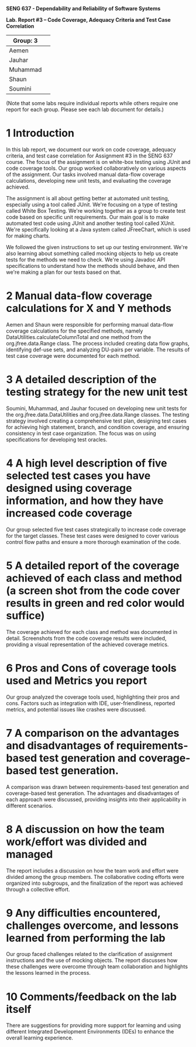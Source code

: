 **SENG 637 - Dependability and Reliability of Software Systems**

**Lab. Report #3 – Code Coverage, Adequacy Criteria and Test Case Correlation**

| Group: 3      |     |
| -------------- | --- |
| Aemen |     |
| Jauhar |     |
| Muhammad |     |
| Shaun |     |
| Soumini |     |

(Note that some labs require individual reports while others require one report
for each group. Please see each lab document for details.)

# 1 Introduction

In this lab report, we document our work on code coverage, adequacy criteria, and test case correlation for Assignment #3 in the SENG 637 course. The focus of the assignment is on white-box testing using JUnit and code coverage tools. Our group worked collaboratively on various aspects of the assignment. Our tasks involved manual data-flow coverage calculations, developing new unit tests, and evaluating the coverage achieved.

The assignment is all about getting better at automated unit testing, especially using a tool called JUnit. We're focusing on a type of testing called White Box Testing. We're working together as a group to create test code based on specific unit requirements. Our main goal is to make automated test code using JUnit and another testing tool called XUnit. We're specifically looking at a Java system called JFreeChart, which is used for making charts.

We followed the given instructions to set up our testing environment. We're also learning about something called mocking objects to help us create tests for the methods we need to check. We're using Javadoc API specifications to understand how the methods should behave, and then we're making a plan for our tests based on that.

# 2 Manual data-flow coverage calculations for X and Y methods

Aemen and Shaun were responsible for performing manual data-flow coverage calculations for the specified methods, namely DataUtilities.calculateColumnTotal and one method from the org.jfree.data.Range class. The process included creating data flow graphs, identifying def-use sets, and analyzing DU-pairs per variable. The results of test case coverage were documented for each method.

# 3 A detailed description of the testing strategy for the new unit test

Soumini, Muhammad, and Jauhar focused on developing new unit tests for the org.jfree.data.DataUtilities and org.jfree.data.Range classes. The testing strategy involved creating a comprehensive test plan, designing test cases for achieving high statement, branch, and condition coverage, and ensuring consistency in test case organization. The focus was on using specifications for developing test oracles.

# 4 A high level description of five selected test cases you have designed using coverage information, and how they have increased code coverage

Our group selected five test cases strategically to increase code coverage for the target classes. These test cases were designed to cover various control flow paths and ensure a more thorough examination of the code.

# 5 A detailed report of the coverage achieved of each class and method (a screen shot from the code cover results in green and red color would suffice)

The coverage achieved for each class and method was documented in detail. Screenshots from the code coverage results were included, providing a visual representation of the achieved coverage metrics.

# 6 Pros and Cons of coverage tools used and Metrics you report

Our group analyzed the coverage tools used, highlighting their pros and cons. Factors such as integration with IDE, user-friendliness, reported metrics, and potential issues like crashes were discussed.

# 7 A comparison on the advantages and disadvantages of requirements-based test generation and coverage-based test generation.

A comparison was drawn between requirements-based test generation and coverage-based test generation. The advantages and disadvantages of each approach were discussed, providing insights into their applicability in different scenarios.

# 8 A discussion on how the team work/effort was divided and managed

The report includes a discussion on how the team work and effort were divided among the group members. The collaborative coding efforts were organized into subgroups, and the finalization of the report was achieved through a collective effort.

# 9 Any difficulties encountered, challenges overcome, and lessons learned from performing the lab

Our group faced challenges related to the clarification of assignment instructions and the use of mocking objects. The report discusses how these challenges were overcome through team collaboration and highlights the lessons learned in the process.

# 10 Comments/feedback on the lab itself

There are suggestions for providing more support for learning and using different Integrated Development Environments (IDEs) to enhance the overall learning experience.
